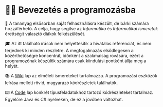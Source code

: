 # 👩‍💻 Bevezetés a programozásba

💁 A tananyag elsősorban saját felhasználásra készült, de bárki számára hozzáférhető. A célja, hogy segítse az *Informatika* és *Informatikai ismeretek* érettségit választó diákok felkészülését.

🎓 Az itt található írások nem helyettesítik a hivatalos referenciát, és nem terjednek ki minden részletre. A megfogalmazás elsődlegesen a közérthetőségre koncentrál, időnként a szakmaiság rovására, ezért a programozónak készülők számára csak kiindulási pontként állja meg a helyét.

📚 A [Wiki](https://github.com/Nekomajin42/bevprog/wiki) lap az elméleti ismereteket tartalmazza. A programozási eszközök leírása mellett rövid, magyarázó kódrészletek találhatók.

⌨️ A [Code](https://github.com/Nekomajin42/bevprog) lap konkrét típusfeladatokhoz tartozó kódrészleteket tartalmaz. Egyelőre Java és C# nyelveken, de ez a jövőben változhat.
